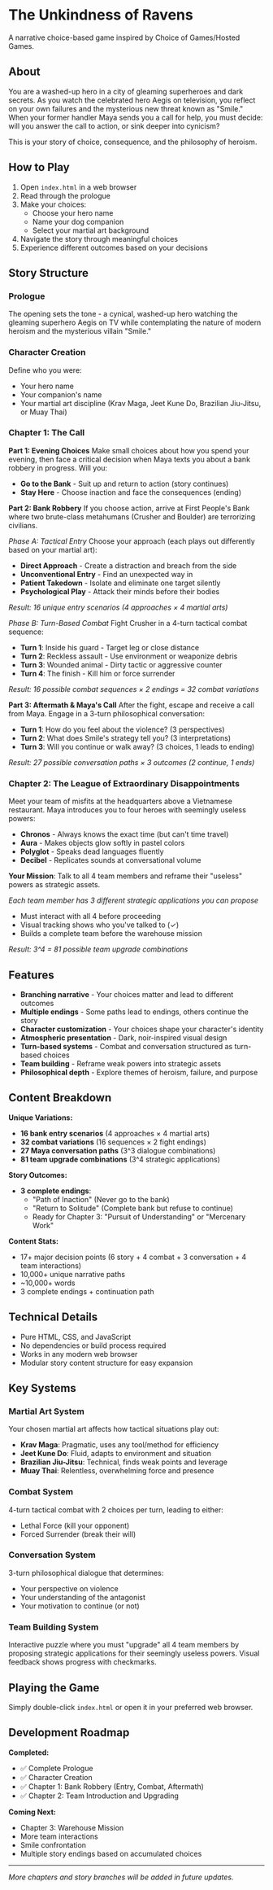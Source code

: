 # The Unkindness of Ravens

A narrative choice-based game inspired by Choice of Games/Hosted Games.

## About

You are a washed-up hero in a city of gleaming superheroes and dark secrets. As you watch the celebrated hero Aegis on television, you reflect on your own failures and the mysterious new threat known as "Smile." When your former handler Maya sends you a call for help, you must decide: will you answer the call to action, or sink deeper into cynicism?

This is your story of choice, consequence, and the philosophy of heroism.

## How to Play

1. Open `index.html` in a web browser
2. Read through the prologue
3. Make your choices:
   - Choose your hero name
   - Name your dog companion
   - Select your martial art background
4. Navigate the story through meaningful choices
5. Experience different outcomes based on your decisions

## Story Structure

### Prologue
The opening sets the tone - a cynical, washed-up hero watching the gleaming superhero Aegis on TV while contemplating the nature of modern heroism and the mysterious villain "Smile."

### Character Creation
Define who you were:
- Your hero name
- Your companion's name  
- Your martial art discipline (Krav Maga, Jeet Kune Do, Brazilian Jiu-Jitsu, or Muay Thai)

### Chapter 1: The Call
**Part 1: Evening Choices**
Make small choices about how you spend your evening, then face a critical decision when Maya texts you about a bank robbery in progress. Will you:
- **Go to the Bank** - Suit up and return to action (story continues)
- **Stay Here** - Choose inaction and face the consequences (ending)

**Part 2: Bank Robbery**
If you choose action, arrive at First People's Bank where two brute-class metahumans (Crusher and Boulder) are terrorizing civilians.

*Phase A: Tactical Entry*
Choose your approach (each plays out differently based on your martial art):
- **Direct Approach** - Create a distraction and breach from the side
- **Unconventional Entry** - Find an unexpected way in
- **Patient Takedown** - Isolate and eliminate one target silently
- **Psychological Play** - Attack their minds before their bodies

*Result: 16 unique entry scenarios (4 approaches × 4 martial arts)*

*Phase B: Turn-Based Combat*
Fight Crusher in a 4-turn tactical combat sequence:
- **Turn 1**: Inside his guard - Target leg or close distance
- **Turn 2**: Reckless assault - Use environment or weaponize debris
- **Turn 3**: Wounded animal - Dirty tactic or aggressive counter
- **Turn 4**: The finish - Kill him or force surrender

*Result: 16 possible combat sequences × 2 endings = 32 combat variations*

**Part 3: Aftermath & Maya's Call**
After the fight, escape and receive a call from Maya. Engage in a 3-turn philosophical conversation:
- **Turn 1**: How do you feel about the violence? (3 perspectives)
- **Turn 2**: What does Smile's strategy tell you? (3 interpretations)
- **Turn 3**: Will you continue or walk away? (3 choices, 1 leads to ending)

*Result: 27 possible conversation paths × 3 outcomes (2 continue, 1 ends)*

### Chapter 2: The League of Extraordinary Disappointments
Meet your team of misfits at the headquarters above a Vietnamese restaurant. Maya introduces you to four heroes with seemingly useless powers:
- **Chronos** - Always knows the exact time (but can't time travel)
- **Aura** - Makes objects glow softly in pastel colors  
- **Polyglot** - Speaks dead languages fluently
- **Decibel** - Replicates sounds at conversational volume

**Your Mission**: Talk to all 4 team members and reframe their "useless" powers as strategic assets.

*Each team member has 3 different strategic applications you can propose*
- Must interact with all 4 before proceeding
- Visual tracking shows who you've talked to (✓)
- Builds a complete team before the warehouse mission

*Result: 3^4 = 81 possible team upgrade combinations*

## Features

- **Branching narrative** - Your choices matter and lead to different outcomes
- **Multiple endings** - Some paths lead to endings, others continue the story
- **Character customization** - Your choices shape your character's identity  
- **Atmospheric presentation** - Dark, noir-inspired visual design
- **Turn-based systems** - Combat and conversation structured as turn-based choices
- **Team building** - Reframe weak powers into strategic assets
- **Philosophical depth** - Explore themes of heroism, failure, and purpose

## Content Breakdown

**Unique Variations:**
- **16 bank entry scenarios** (4 approaches × 4 martial arts)
- **32 combat variations** (16 sequences × 2 fight endings)
- **27 Maya conversation paths** (3^3 dialogue combinations)
- **81 team upgrade combinations** (3^4 strategic applications)

**Story Outcomes:**
- **3 complete endings**:
  - "Path of Inaction" (Never go to the bank)
  - "Return to Solitude" (Complete bank but refuse to continue)
  - Ready for Chapter 3: "Pursuit of Understanding" or "Mercenary Work"

**Content Stats:**
- 17+ major decision points (6 story + 4 combat + 3 conversation + 4 team interactions)
- 10,000+ unique narrative paths
- ~10,000+ words
- 3 complete endings + continuation path

## Technical Details

- Pure HTML, CSS, and JavaScript
- No dependencies or build process required
- Works in any modern web browser
- Modular story content structure for easy expansion

## Key Systems

### Martial Art System
Your chosen martial art affects how tactical situations play out:
- **Krav Maga**: Pragmatic, uses any tool/method for efficiency
- **Jeet Kune Do**: Fluid, adapts to environment and situation  
- **Brazilian Jiu-Jitsu**: Technical, finds weak points and leverage
- **Muay Thai**: Relentless, overwhelming force and presence

### Combat System
4-turn tactical combat with 2 choices per turn, leading to either:
- Lethal Force (kill your opponent)
- Forced Surrender (break their will)

### Conversation System  
3-turn philosophical dialogue that determines:
- Your perspective on violence
- Your understanding of the antagonist
- Your motivation to continue (or not)

### Team Building System
Interactive puzzle where you must "upgrade" all 4 team members by proposing strategic applications for their seemingly useless powers. Visual feedback shows progress with checkmarks.

## Playing the Game

Simply double-click `index.html` or open it in your preferred web browser.

## Development Roadmap

**Completed:**
- ✅ Complete Prologue
- ✅ Character Creation
- ✅ Chapter 1: Bank Robbery (Entry, Combat, Aftermath)
- ✅ Chapter 2: Team Introduction and Upgrading

**Coming Next:**
- Chapter 3: Warehouse Mission
- More team interactions
- Smile confrontation
- Multiple story endings based on accumulated choices

---

*More chapters and story branches will be added in future updates.*

